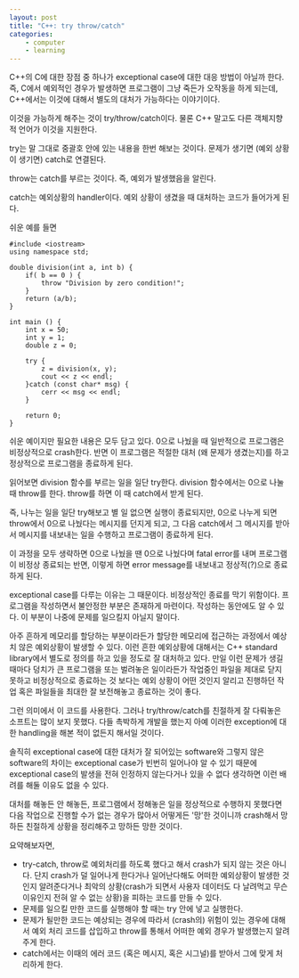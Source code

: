 ```yaml
---
layout: post
title: "C++: try throw/catch"
categories:
    - computer
    - learning
---
```


C++의 C에 대한 장점 중 하나가 exceptional case에 대한 대응 방법이 아닐까 한다. 즉, C에서 예외적인 경우가 발생하면 프로그램이 그냥 죽든가 오작동을 하게 되는데, C++에서는 이것에 대해서 별도의 대처가 가능하다는 이야기이다.

이것을 가능하게 해주는 것이 try/throw/catch이다. 물론 C++ 말고도 다른 객체지향적 언어가 이것을 지원한다.

try는 말 그대로 중괄호 안에 있는 내용을 한번 해보는 것이다. 문제가 생기면 (예외 상황이 생기면) catch로 연결된다. 

throw는 catch를 부르는 것이다. 즉, 예외가 발생했음을 알린다.

catch는 예외상황의 handler이다. 예외 상황이 생겼을 때 대처하는 코드가 들어가게 된다.

쉬운 예를 들면

```
#include <iostream>
using namespace std;

double division(int a, int b) {
    if( b == 0 ) {
        throw "Division by zero condition!";
    }
    return (a/b);
}

int main () {
    int x = 50;
    int y = 1;
    double z = 0;
    
    try {
        z = division(x, y);
        cout << z << endl;
    }catch (const char* msg) {
        cerr << msg << endl;
    }
    
    return 0;
}
```

쉬운 예이지만 필요한 내용은 모두 담고 있다. 0으로 나눴을 때 일반적으로 프로그램은 비정상적으로 crash한다. 반면 이 프로그램은 적절한 대처 (왜 문제가 생겼는지)를 하고 정상적으로 프로그램을 종료하게 된다.

읽어보면 division 함수를 부르는 일을 일단 try한다. division 함수에서는 0으로 나눌 때 throw를 한다. throw를 하면 이 때 catch에서 받게 된다. 

즉, 나누는 일을 일단 try해보고 별 일 없으면 실행이 종료되지만, 0으로 나누게 되면 throw에서 0으로 나눴다는 메시지를 던지게 되고, 그 다음 catch에서 그 메시지를 받아서 메시지를 내보내는 일을 수행하고 프로그램이 종료하게 된다. 

이 과정을 모두 생략하면 0으로 나눴을 땐 0으로 나눴다며 fatal error를 내며 프로그램이 비정상 종료되는 반면, 이렇게 하면 error message를 내보내고 정상적(?)으로 종료하게 된다. 

exceptional case를 다루는 이유는 그 때문이다. 비정상적인 종료를 막기 위함이다. 프로그램을 작성하면서 불안정한 부분은 존재하게 마련이다. 작성하는 동안에도 알 수 있다. 이 부분이 나중에 문제를 일으킬지 아닐지 말이다.

아주 흔하게 메모리를 할당하는 부분이라든가 할당한 메모리에 접근하는 과정에서 예상치 않은 예외상황이 발생할 수 있다. 이런 흔한 예외상황에 대해서는 C++ standard library에서 별도로 정의를 하고 있을 정도로 잘 대처하고 있다. 만일 이런 문제가 생길 때마다 덩치가 큰 프로그램을 또는 벌려놓은 일이라든가 작업중인 파일을 제대로 닫지 못하고 비정상적으로 종료하는 것 보다는 예외 상황이 어떤 것인지 알리고 진행하던 작업 혹은 파일들을 최대한 잘 보전해놓고 종료하는 것이 좋다. 

그런 의미에서 이 코드를 사용한다. 그러나 try/throw/catch를 친절하게 잘 다뤄놓은 소프트는 많이 보지 못했다. 다들 촉박하게 개발을 했는지 아예 이러한 exception에 대한 handling을 해본 적이 없든지 해서일 것이다. 

솔직히 exceptional case에 대한 대처가 잘 되어있는 software와 그렇지 않은 software의 차이는 exceptional case가 빈번히 일어나야 알 수 있기 때문에 exceptional case의 발생을 전혀 인정하지 않는다거나 있을 수 없다 생각하면 이런 배려를 해둘 이유도 없을 수 있다. 

대처를 해놓든 안 해놓든, 프로그램에서 정해놓은 일을 정상적으로 수행하지 못했다면 다음 작업으로 진행할 수가 없는 경우가 많아서 어떻게든 '망'한 것이니까 crash해서 망하든 친절하게 상황을 정리해주고 망하든 망한 것이다.

요약해보자면,

- try-catch, throw로 예외처리를 하도록 했다고 해서 crash가 되지 않는 것은 아니다. 단지 crash가 덜 일어나게 한다거나 일어난다해도 어떠한 예외상황이 발생한 것인지 알려준다거나 최악의 상황(crash가 되면서 사용자 데이터도 다 날려먹고 무슨 이유인지 전혀 알 수 없는 상황)을 피하는 코드를 만들 수 있다.
- 문제를 일으킬 만한 코드를 실행해야 할 때는 try 안에 넣고 실행한다.
- 문제가 될만한 코드는 예상되는 경우에 따라서 (crash의) 위험이 있는 경우에 대해서 예외 처리 코드를 삽입하고 throw를 통해서 어떠한 예외 경우가 발생했는지 알려주게 한다.
- catch에서는 이때의 에러 코드 (혹은 메시지, 혹은 시그널)를 받아서 그에 맞게 처리하게 한다.
